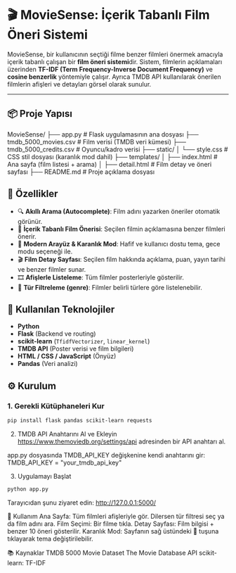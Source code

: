# 🎬 MovieSense: İçerik Tabanlı Film Öneri Sistemi

MovieSense, bir kullanıcının seçtiği filme benzer filmleri önermek amacıyla içerik tabanlı çalışan bir **film öneri sistemi**dir. Sistem, filmlerin açıklamaları üzerinden **TF-IDF (Term Frequency-Inverse Document Frequency)** ve **cosine benzerlik** yöntemiyle çalışır. Ayrıca TMDB API kullanılarak önerilen filmlerin afişleri ve detayları görsel olarak sunulur.

---

## 📦 Proje Yapısı

MovieSense/
├── app.py # Flask uygulamasının ana dosyası
├── tmdb_5000_movies.csv # Film verisi (TMDB veri kümesi)
├── tmdb_5000_credits.csv # Oyuncu/kadro verisi
├── static/
│ └── style.css # CSS stil dosyası (karanlık mod dahil)
├── templates/
│ ├── index.html # Ana sayfa (film listesi + arama)
│ ├── detail.html # Film detay ve öneri sayfası
├── README.md # Proje açıklama dosyası

## 🚀 Özellikler

- 🔍 **Akıllı Arama (Autocomplete)**: Film adını yazarken öneriler otomatik görünür.
- 🧠 **İçerik Tabanlı Film Önerisi**: Seçilen filmin açıklamasına benzer filmleri önerir.
- 🎨 **Modern Arayüz & Karanlık Mod**: Hafif ve kullanıcı dostu tema, gece modu seçeneği ile.
- 🎬 **Film Detay Sayfası**: Seçilen film hakkında açıklama, puan, yayın tarihi ve benzer filmler sunar.
- 🎞️ **Afişlerle Listeleme**: Tüm filmler posterleriyle gösterilir.
- 🧩 **Tür Filtreleme (genre)**: Filmler belirli türlere göre listelenebilir.

## 🧠 Kullanılan Teknolojiler

- **Python**
- **Flask** (Backend ve routing)
- **scikit-learn** (`TfidfVectorizer`, `linear_kernel`)
- **TMDB API** (Poster verisi ve film bilgileri)
- **HTML / CSS / JavaScript** (Önyüz)
- **Pandas** (Veri analizi)

## ⚙️ Kurulum

### 1. Gerekli Kütüphaneleri Kur

```bash
pip install flask pandas scikit-learn requests
```

2. TMDB API Anahtarını Al ve Ekleyin
https://www.themoviedb.org/settings/api adresinden bir API anahtarı al.

app.py dosyasında TMDB_API_KEY değişkenine kendi anahtarını gir:
TMDB_API_KEY = "your_tmdb_api_key"

3. Uygulamayı Başlat
```bash
python app.py
```

Tarayıcıdan şunu ziyaret edin:
http://127.0.0.1:5000/

🎥 Kullanım
Ana Sayfa: Tüm filmleri afişleriyle gör. Dilersen tür filtresi seç ya da film adını ara.
Film Seçimi: Bir filme tıkla.
Detay Sayfası: Film bilgisi + benzer 10 öneri gösterilir.
Karanlık Mod: Sayfanın sağ üstündeki 🌙 tuşuna tıklayarak tema değiştirilebilir.

📚 Kaynaklar
TMDB 5000 Movie Dataset
The Movie Database API
scikit-learn: TF-IDF